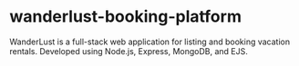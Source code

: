 # wanderlust-booking-platform
WanderLust is a full-stack web application for listing and booking vacation rentals. Developed using Node.js, Express, MongoDB, and EJS.
